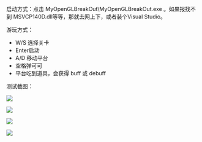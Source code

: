 启动方式：点击 MyOpenGLBreakOut\MyOpenGLBreakOut.exe 。如果报找不到 MSVCP140D.dll等等，那就去网上下，或者装个Visual Studio。

游玩方式：

- W/S 选择关卡
- Enter启动
- A/D 移动平台
- 空格弹可可
- 平台吃到道具，会获得 buff 或 debuff

测试截图：

![](https://files.catbox.moe/75hqvn.png)

![](https://files.catbox.moe/stv0mj.png)

![](https://files.catbox.moe/asnzsn.png)

![](https://files.catbox.moe/460lc4.png)
